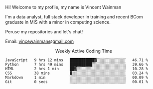 Hi! Welcome to my profile, my name is Vincent Wainman

I'm a data analyst, full stack developer in training and recent BCom graduate in MIS with a minor in computing science. 

Peruse my repositories and let's chat!

Email: vincewainman@gmail.com

<p align="center"> Weekly Active Coding Time </p>
<!--START_SECTION:waka-->

```text
JavaScript   9 hrs 12 mins   ███████████▓░░░░░░░░░░░░░   46.71 %
Python       7 hrs 49 mins   ██████████░░░░░░░░░░░░░░░   39.66 %
HTML         2 hrs 1 min     ██▓░░░░░░░░░░░░░░░░░░░░░░   10.28 %
CSS          38 mins         ▓░░░░░░░░░░░░░░░░░░░░░░░░   03.24 %
Markdown     1 min           ░░░░░░░░░░░░░░░░░░░░░░░░░   00.09 %
Git          0 secs          ░░░░░░░░░░░░░░░░░░░░░░░░░   00.01 %
```

<!--END_SECTION:waka-->
